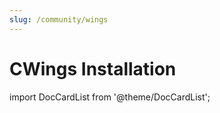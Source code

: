 ```yaml
---
slug: /community/wings
---
```


# CWings Installation
import DocCardList from '@theme/DocCardList';

<DocCardList />